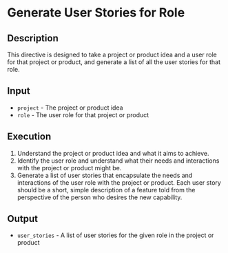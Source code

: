 # Generate User Stories for Role

## Description

This directive is designed to take a project or product idea and a user role for that project or product, and generate a list of all the user stories for that role.

## Input

* `project` - The project or product idea
* `role` - The user role for that project or product

## Execution

1. Understand the project or product idea and what it aims to achieve.
2. Identify the user role and understand what their needs and interactions with the project or product might be.
3. Generate a list of user stories that encapsulate the needs and interactions of the user role with the project or product. Each user story should be a short, simple description of a feature told from the perspective of the person who desires the new capability.

## Output

* `user_stories` - A list of user stories for the given role in the project or product
